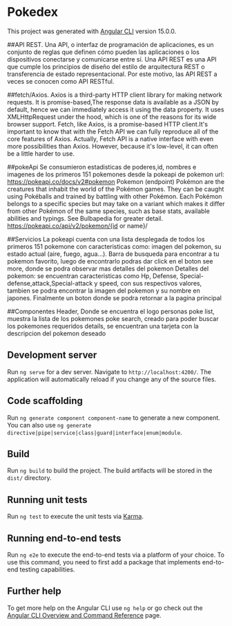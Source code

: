 # Pokedex

This project was generated with [Angular CLI](https://github.com/angular/angular-cli) version 15.0.0.

##API REST.
Una API, o interfaz de programación de aplicaciones, es un conjunto de reglas que definen cómo pueden las aplicaciones o los dispositivos conectarse y comunicarse entre sí. Una API REST es una API que cumple los principios de diseño del estilo de arquitectura REST o transferencia de estado representacional. Por este motivo, las API REST a veces se conocen como API RESTful.

##fetch/Axios.
Axios is a third-party HTTP client library for making network requests. It is promise-based,The response data is available as a JSON by default, hence we can immediately access it using the data property. It uses XMLHttpRequest under the hood, which is one of the reasons for its wide browser support.
Fetch, like Axios, is a promise-based HTTP client.It's important to know that with the Fetch API we can fully reproduce all of the core features of Axios. Actually, Fetch API is a native interface with even more possibilities than Axios. However, because it's low-level, it can often be a little harder to use.

##pokeApi
Se consumieron estadisticas de poderes,id, nombres e imagenes de los primeros 151 pokemones desde la pokeapi de pokemon url: https://pokeapi.co/docs/v2#pokemon 
Pokemon (endpoint)
Pokémon are the creatures that inhabit the world of the Pokémon games. They can be caught using Pokéballs and trained by battling with other Pokémon. Each Pokémon belongs to a specific species but may take on a variant which makes it differ from other Pokémon of the same species, such as base stats, available abilities and typings. See Bulbapedia for greater detail. https://pokeapi.co/api/v2/pokemon/{id or name}/

##Servicios
La pokeapi cuenta con una lista desplegada de todos los primeros 151 pokemone con caracteristicas como: imagen del pokemon, su estado actual (aire, fuego, agua...). 
Barra de busqueda para encontrar a tu pokemon favorito, luego de encontrarlo podras dar click en el boton see more, donde se podra observar mas detalles del pokemon 
Detalles del pokemon: se encuentran caracteristicas como Hp, Defense, Special-defense,attack,Special-attack y speed, con sus respectivos valores, tambien se podra encontrar la imagen del pokemon y su nombre en japones. Finalmente un boton donde se podra retornar a la pagina principal

##Componentes
Header, Donde se encuentra el logo personas
poke list, muestra la lista de los pokemones
poke search, creado para poder buscar los pokemones requeridos
details, se encuentran una tarjeta con la descripcion del pokemon deseado

## Development server

Run `ng serve` for a dev server. Navigate to `http://localhost:4200/`. The application will automatically reload if you change any of the source files.

## Code scaffolding

Run `ng generate component component-name` to generate a new component. You can also use `ng generate directive|pipe|service|class|guard|interface|enum|module`.

## Build

Run `ng build` to build the project. The build artifacts will be stored in the `dist/` directory.

## Running unit tests

Run `ng test` to execute the unit tests via [Karma](https://karma-runner.github.io).

## Running end-to-end tests

Run `ng e2e` to execute the end-to-end tests via a platform of your choice. To use this command, you need to first add a package that implements end-to-end testing capabilities.

## Further help

To get more help on the Angular CLI use `ng help` or go check out the [Angular CLI Overview and Command Reference](https://angular.io/cli) page.
